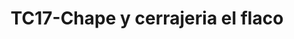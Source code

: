 ---
title: "TC17-Chape y cerrajeria el flaco"
url: /fusagasuga/tc17-chape-y-cerrajeria-el-flaco/
shop: Autowerkstatt
---